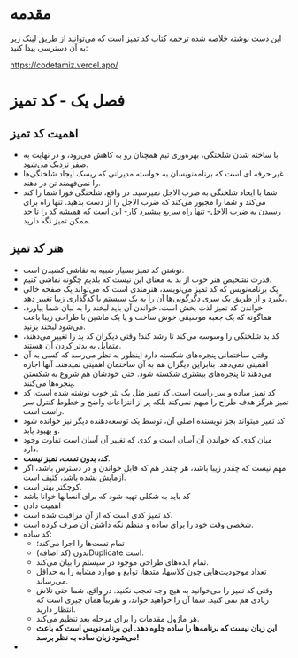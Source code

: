 
# مقدمه
این دست نوشته خلاصه شده ترجمه کتاب کد تمیز است که می‌توانید از طریق لینک زیر به آن دسترسی پیدا کنید:

https://codetamiz.vercel.app/

# فصل یک - کد تمیز

## اهمیت کد تمیز
-  با ساخته شدن شلختگی، بهره‌وری تیم همچنان رو به کاهش می‌رود، و در نهایت به صفر نزدیک می‌شود.
-  غیر حرفه ای است که برنامه‌نویسان به خواسته مدیرانی که ریسک ایجاد شلختگی‌ها را نمی‌فهمند تن در دهند.
-   شما با ایجاد شلختگی به ضرب الاجل نمیرسید. در واقع، شلختگی فورا شما را کند می‌کند و شما را مجبور می‌کند که ضرب الاجل را از دست بدهید. تنها راه برای رسیدن به ضرب الاجل- تنها راه سریع پیشبرد کار- این است که همیشه کد را تا حد ممکن تمیز نگه دارید.

## هنر کد تمیز

-    نوشتن کد تمیز بسیار شبیه به نقاشی کشیدن است.
-    قدرت تشخیص هنر خوب از بد به معنای این نیست که بلدیم چگونه نقاشی کنیم.
-    یک برنامه‌نویس که کد تمیز می‌نویسد، هنرمندی است که می‌تواند یک صفحه خالی بگیرد و از طریق یک سری دگرگونی‌ها آن را به یک سیستم با کدگذاری زیبا تغییر دهد.
-    خواندن کد تمیز لذت بخش است. خواندن آن باید لبخند را به لبان شما بیاورد، هماگونه که یک جعبه موسیقی خوش ساخت و یا یک ماشین با طراحی زیبا باعث می‌شود لبخند بزنید.
- کد بد شلختگی را وسوسه می‌کند تا رشد کند! وقتی دیگران کد بد را تغییر می‌دهند، متمایل به بدتر کردن آن هستند.
- وقتی ساختمانی پنجره‌های شکسته دارد اینظور به نظر می‌رسد که کسی به آن اهمیتی نمی‌دهد. بنابراین دیگران هم به آن ساختمان اهمیتی نمیدهند. آنها اجازه می‌دهند تا پنجره‌های بیشتری شکسته شود.  حتی خودشان هم شروع به شکستن پنجره‌ها می‌کنند.
- کد تمیز ساده و سر راست است. کد تمیز مثل یک نثر خوب نوشته شده است. کد تمیز هرگز هدف طراح را مبهم نمی‌کند بلکه پر از انتزاعات واضح و خطوط کنترل سر راست است.
- کد تمیز میتواند بجز نویسنده اصلی آن، توسط یک توسعه‌دهنده دیگر نیز خوانده شود و بهبود یابد. 
-  میان کدی که خواندن آن آسان است و کدی که تغییر آن آسان است تفاوت وجود دارد.
-  **کد، بدون تست، تمیز نیست**. 
  -  مهم نیست که چقدر زیبا باشد، هر چقدر هم که قابل خواندن و در دسترس باشد، اگر آزمایش نشده باشد، کثیف است.
- کوچکتر بهتر است.
- کد باید به شکلی تهیه شود که برای انسانها خوانا باشد
- اهمیت دادن
- کد تمیز کدی است که از آن مراقبت شده است.
- شخصی وقت خود را برای ساده و منظم نگه داشتن آن صرف کرده است.
- کد ساده:
  - تمام تست‌ها را اجرا می‌کند؛
  -  بدون (کد اضافه)Duplicate است.
  -  تمام ایده‌های طراحی موجود در سیستم را بیان می‌کند.
  -  تعداد موجودیت‌هایی چون کلاسها، متدها، توابع و موارد مشابه را به حداقل می‌رساند.
  -   وقتی کد تمیز را می‌خوانید به هیچ وجه تعجب نکنید. در واقع، شما حتی تلاش زیادی هم نمی کنید. شما آن را خواهید خواند، و تقریباً همان چیزی است که انتظار دارید.
  -    هر ماژول مقدمات را برای مرحله بعد تنظیم می‌کند.
  -  **این زبان نیست که برنامه‌ها را ساده جلوه دهد. این برنامه‌نویس است که باعث می‌شود زبان ساده به نظر برسد!**
- 





